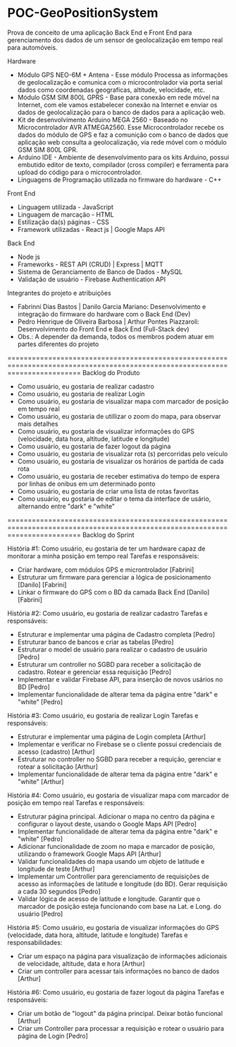 # POC-GeoPositionSystem
Prova de conceito de uma aplicação Back End e Front End para gerenciamento dos dados de um sensor de geolocalização em tempo real para automóveis.

Hardware

- Módulo GPS NEO-6M + Antena - Esse módulo Processa as informações de geolocalização e comunica com o microcontrolador via porta serial dados como coordenadas geograficas, altitude, velocidade, etc.
- Módulo GSM SIM 800L GPRS - Base para conexão em rede móvel na Internet, com ele vamos estabelecer conexão na Internet e enviar os dados de geolocalização para o banco de dados para a aplicação web.
- Kit de desenvolvimento Arduino MEGA 2560 - Baseado no Microcontrolador AVR ATMEGA2560. Esse Microcontrolador recebe os dados do módulo de GPS e faz a comunição com o banco de dados que aplicação web consulta a geolocalização, via rede móvel com o módulo GSM SIM 800L GPR.
- Arduino IDE - Ambiente de desenvolvimento  para os kits Arduino, possui embutido editor de texto, compilador (cross compiler) e ferramenta para upload do código para o microcontrolador.
- Linguagens de Programação utilizada no firmware do hardware - C++

Front End

- Linguagem utilizada - JavaScript
- Linguagem de marcação - HTML
- Estilização da(s) páginas - CSS
- Framework utilizadas - React js | Google Maps API 

Back End 

- Node js
- Frameworks - REST API (CRUD) | Express | MQTT
- Sistema de Geranciamento de Banco de Dados - MySQL
- Validação de usuário - Firebase Authentication API

Integrantes do projeto e atribuições

- Fabrinni Dias Bastos | Danilo Garcia Mariano: Desenvolvimento e integração do firmware do hardware com o Back End (Dev)
- Pedro Henrique de Oliveira Barbosa | Arthur Pontes Piazzaroli: Desenvolvimento do Front End e Back End (Full-Stack dev)
- Obs.: A depender da demanda, todos os membros podem atuar em partes diferentes do projeto 

==============================================================================================================================
Backlog do Produto

- Como usuário, eu gostaria de realizar cadastro
- Como usuário, eu gostaria de realizar Login
- Como usuário, eu gostaria de visualizar mapa com marcador de posição em tempo real
- Como usuário, eu gostaria de utillizar o zoom do mapa, para observar mais detalhes
- Como usuário, eu gostaria de visualizar informações do GPS (velocidade, data hora, altitude, latitude e longitude)
- Como usuário, eu gostaria de fazer logout da página
- Como usuário, eu gostaria de visualizar rota (s) percorridas pelo veículo
- Como usuário, eu gostaria de visualizar os horários de partida de cada rota
- Como usuário, eu gostaria de receber estimativa do tempo de espera por linhas de onibus em um determinado ponto
- Como usuário, eu gostaria de criar uma lista de rotas favoritas
- Como usuário, eu gostaria de editar o tema da interface de usário, alternando entre "dark" e "white"

==============================================================================================================================
Backlog do Sprint

História #1: Como usuário, eu gostaria de ter um hardware capaz de monitorar a minha posição em tempo real 
Tarefas e responsáveis:

- Criar hardware, com módulos GPS e microntrolador [Fabrini]
- Estruturar um firmware para gerenciar a lógica de posicionamento [Danilo] [Fabrini]
- Linkar o firmware do GPS com o BD da camada Back End [Danilo] [Fabrini]
  
História #2: Como usuário, eu gostaria de realizar cadastro
Tarefas e responsáveis:

- Estruturar e implementar uma página de Cadastro completa [Pedro]
- Estruturar banco de bancos e criar as tabelas [Pedro]
- Estruturar o model de usuário para realizar o cadastro de usuário [Pedro]
- Estruturar um controller no SGBD para receber a solicitação de cadastro. Rotear e gerenciar essa requisição [Pedro]
- Implementar e validar Firebase API, para inserção de novos usários no BD [Pedro]
- Implementar funcionalidade de alterar tema da página entre "dark" e "white" [Pedro]

História #3: Como usuário, eu gostaria de realizar Login
Tarefas e responsáveis:

- Estruturar e implementar uma página de Login completa [Arthur]
- Implementar e verificar no Firebase se o cliente possui credenciais de acesso (cadastro) [Arthur]
- Estruturar no controller no SGBD para receber a requição, gerenciar e rotear a solicitação [Arthur]
- Implementar funcionalidade de alterar tema da página entre "dark" e "white" [Arthur]
  
História #4: Como usuário, eu gostaria de visualizar mapa com marcador de posição em tempo real
Tarefas e responsáveis:

- Estruturar página principal. Adicionar o mapa no centro da página e configurar o layout deste, usando o Google Maps API [Pedro]
- Implementar funcionalidade de alterar tema da página entre "dark" e "white" [Pedro]
- Adicionar funcionalidade de zoom no mapa e marcador de posição, utilizando o framework Google Maps API [Arthur]
- Validar funcionalidades do mapa usando um objeto de latitude e longitude de teste [Arthur] 
- Implementar um Controller para gerenciamento de requisições de acesso as informações de latitude e longitude (do BD). Gerar requisição a cada 30 segundos [Pedro]
- Validar lógica de acesso de latitude e longitude. Garantir que o marcador de posição esteja funcionando com base na Lat. e Long. do usuário [Pedro]

História #5: Como usuário, eu gostaria de visualizar informações do GPS (velocidade, data hora, altitude, latitude e longitude)
Tarefas e responsabilidades:

- Criar um espaço na página para visualização de informações adicionais de velocidade, altitude, data e hora [Arthur]
- Criar um controller para acessar tais informações no banco de dados [Arthur]

História #6: Como usuário, eu gostaria de fazer logout da página
Tarefas e responsáveis:

- Criar um botão de "logout" da página principal. Deixar botão funcional [Arthur]
- Criar um Controller para processar a requisição e rotear o usuário para página de Login [Pedro]







